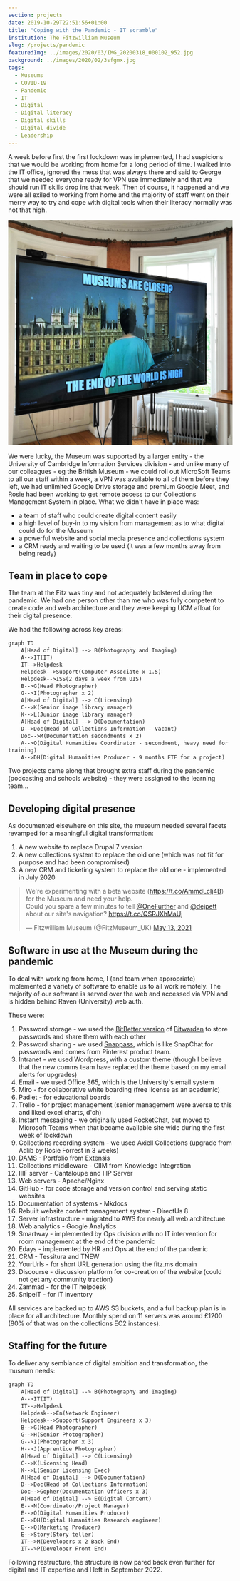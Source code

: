 ```yaml
---
section: projects
date: 2019-10-29T22:51:56+01:00
title: "Coping with the Pandemic - IT scramble"
institution: The Fitzwilliam Museum
slug: /projects/pandemic
featuredImg: ../images/2020/03/IMG_20200318_000102_952.jpg
background: ../images/2020/02/3sfgmx.jpg
tags:
  - Museums
  - COVID-19
  - Pandemic
  - IT
  - Digital
  - Digital literacy 
  - Digital skills
  - Digital divide
  - Leadership
---
```


A week before first the first lockdown was implemented, I had suspicions that we would be working from
home for a long period of time. I walked into the IT office, ignored the mess that was always there and said to 
George that we needed everyone ready for VPN use immediately and that we should run IT skills drop ins that week. 
Then of course, it happened and we were all exiled to working from home and the majority of staff went on their merry 
way to try and cope with digital tools when their literacy normally was not that high.

![IT Skills drop in](../images/2020/02/IMG_20200313_215809_279.jpg)

We were lucky, the Museum was supported by a larger entity - the University of Cambridge Information Services division - and 
unlike many of our colleagues - eg the British Museum - we could roll out MicroSoft Teams to all our staff within a week, a VPN 
was available to all of them before they left, we had unlimited Google Drive storage and premium Google Meet, and Rosie had been working to get 
remote access to our Collections Management System in place. What we didn't have in place was:

* a team of staff who could create digital content easily
* a high level of buy-in to my vision from management as to what digital could do for the Museum
* a powerful website and social media presence and collections system
* a CRM ready and waiting to be used (it was a few months away from being ready)

## Team in place to cope 

The team at the Fitz was tiny and not adequately bolstered during the pandemic. We had one person other
than me who was fully competent to create code and web architecture and they were keeping UCM afloat for their digital presence.

We had the following across key areas:

```mermaid
graph TD
    A[Head of Digital] --> B(Photography and Imaging)
    A-->IT(IT)
    IT-->Helpdesk
    Helpdesk-->Support(Computer Associate x 1.5)
    Helpdesk-->ISS(2 days a week from UIS)
    B-->G(Head Photographer)
    G-->I(Photographer x 2)
    A[Head of Digital] --> C(Licensing)
    C-->K(Senior image library manager)
    K-->L(Junior image library manager)
    A[Head of Digital] --> D(Documentation)
    D-->Doc(Head of Collections Information - Vacant)
    Doc-->M(Documentation secondments x 2)
    A-->O(Digital Humanities Coordinator - secondment, heavy need for training)
    A-->DH(Digital Humanities Producer - 9 months FTE for a project)
```
Two projects came along that brought extra staff during the pandemic (podcasting and schools website) - they were assigned to the learning team...

## Developing digital presence 

As documented elsewhere on this site, the museum needed several facets revamped for a meaningful digital 
transformation:

1. A new website to replace Drupal 7 version
2. A new collections system to replace the old one (which was not fit for purpose and had been compromised)
3. A new CRM and ticketing system to replace the old one - implemented in July 2020

<blockquote class="twitter-tweet"><p lang="en" dir="ltr">We&#39;re experimenting with a beta website (<a href="https://t.co/AmmdLcIj4B">https://t.co/AmmdLcIj4B</a>) for the Museum and need your help. <br>Could you spare a few minutes to tell <a href="https://twitter.com/OneFurther?ref_src=twsrc%5Etfw">@OneFurther</a> and <a href="https://twitter.com/DEJPett?ref_src=twsrc%5Etfw">@dejpett</a> about our site&#39;s navigation? <a href="https://t.co/QSRJXhMaUj">https://t.co/QSRJXhMaUj</a></p>&mdash; Fitzwilliam Museum (@FitzMuseum_UK) <a href="https://twitter.com/FitzMuseum_UK/status/1392877093042675718?ref_src=twsrc%5Etfw">May 13, 2021</a></blockquote> 

## Software in use at the Museum during the pandemic

To deal with working from home, I (and team when appropriate) implemented a variety of software to enable us to
all work remotely. The majority of our software is served over the web and accessed via VPN and is hidden behind 
Raven (University) web auth. 

These were:

1. Password storage - we used the [BitBetter version](https://github.com/jakeswenson/BitBetter) of [Bitwarden](https://bitwarden.com) to store passwords and share them with each other
2. Password sharing - we used [Snappass](https://github.com/pinterest/snappass), which is like SnapChat for passwords and comes from Pinterest product team.
3. Intranet - we used Wordpress, with a custom theme (though I believe that the new comms team have replaced the theme based on my email alerts for upgrades)
4. Email - we used Office 365, which is the University's email system
5. Miro - for collaborative white boarding (free license as an academic)
6. Padlet - for educational boards
7. Trello - for project management (senior management were averse to this and liked excel charts, d'oh)
8. Instant messaging - we originally used RocketChat, but moved to Microsoft Teams when that became available site wide during the first week of lockdown
9. Collections recording system - we used Axiell Collections (upgrade from Adlib by Rosie Forrest in 3 weeks)
10. DAMS - Portfolio from Extensis
11. Collections middleware - CIIM from Knowledge Integration
12. IIIF server - Cantaloupe and IIIP Server
13. Web servers - Apache/Nginx
14. GitHub - for code storage and version control and serving static websites 
15. Documentation of systems - Mkdocs 
16. Rebuilt website content management system - DirectUs 8 
17. Server infrastructure - migrated to AWS for nearly all web architecture
18. Web analytics - Google Analytics
19. Smartway - implemented by Ops division with no IT intervention for room management at the end of the pandemic 
20. Edays - implemented by HR and Ops at the end of the pandemic
21. CRM - Tessitura and TNEW
22. YourUrls - for short URL generation using the fitz.ms domain
23. Discourse - discussion platform for co-creation of the website (could not get any community traction)
24. Zammad - for the IT helpdesk
25. SnipeIT - for IT inventory

All services are backed up to AWS S3 buckets, and a full backup plan is in place for all architecture. Monthly spend on
11 servers was around £1200 (80% of that was on the collections EC2 instances).

## Staffing for the future
To deliver any semblance of digital ambition and transformation, the museum needs:

```mermaid
graph TD
    A[Head of Digital] --> B(Photography and Imaging)
    A-->IT(IT)
    IT-->Helpdesk
    Helpdesk-->En(Network Engineer)
    Helpdesk-->Support(Support Engineers x 3)
    B-->G(Head Photographer)
    G-->H(Senior Photographer)
    G-->I(Photographer x 3)
    H-->J(Apprentice Photographer)
    A[Head of Digital] --> C(Licensing)
    C-->K(Licensing Head)
    K-->L(Senior Licensing Exec)
    A[Head of Digital] --> D(Documentation)
    D-->Doc(Head of Collections Information)
    Doc-->Gopher(Documentation Officers x 3)
    A[Head of Digital] --> E(Digital Content)
    E-->N(Coordinator/Project Manager)
    E-->O(Digital Humanities Producer)
    E-->DH(Digital Humanities Research engineer)
    E-->Q(Marketing Producer)
    E-->Story(Story teller)
    IT-->M(Developers x 2 Back End)
    IT-->P(Developer Front End)
```
Following restructure, the structure is now pared back even further for digital and IT expertise and I left in 
September 2022.